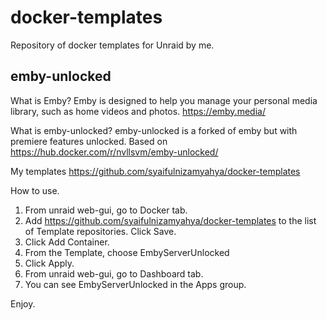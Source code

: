 # docker-templates

Repository of docker templates for Unraid by me.

## emby-unlocked

What is Emby?
Emby is designed to help you manage your personal media library, such as home videos and photos.
https://emby.media/
 
What is emby-unlocked?
emby-unlocked is a forked of emby but with premiere features unlocked. Based on https://hub.docker.com/r/nvllsvm/emby-unlocked/
 
My templates https://github.com/syaifulnizamyahya/docker-templates
 
How to use.
 
1. From unraid web-gui, go to Docker tab.
2. Add https://github.com/syaifulnizamyahya/docker-templates to the list of Template repositories. Click Save.
3. Click Add Container.
4. From the Template, choose EmbyServerUnlocked
5. Click Apply.
6. From unraid web-gui, go to Dashboard tab.
7. You can see EmbyServerUnlocked in the Apps group.
 
Enjoy.
